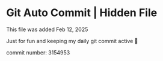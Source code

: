 # Git Auto Commit | Hidden File

This file was added Feb 12, 2025

Just for fun and keeping my daily git commit active 🤪

commit number: 3154953
